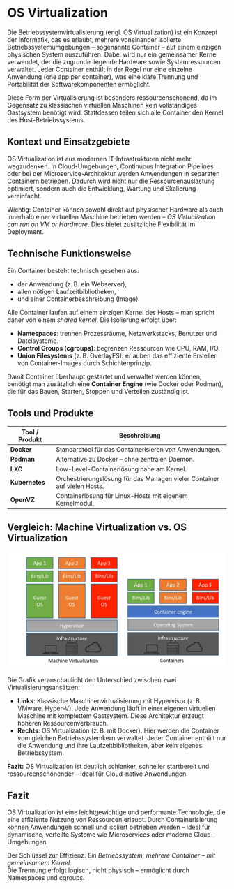 
# OS Virtualization

Die Betriebssystemvirtualisierung (engl. OS Virtualization) ist ein Konzept der Informatik, das es erlaubt, mehrere voneinander isolierte Betriebssystemumgebungen – sogenannte Container – auf einem einzigen physischen System auszuführen. Dabei wird nur ein gemeinsamer Kernel verwendet, der die zugrunde liegende Hardware sowie Systemressourcen verwaltet. Jeder Container enthält in der Regel nur eine einzelne Anwendung (one app per container), was eine klare Trennung und Portabilität der Softwarekomponenten ermöglicht.

Diese Form der Virtualisierung ist besonders ressourcenschonend, da im Gegensatz zu klassischen virtuellen Maschinen kein vollständiges Gastsystem benötigt wird. Stattdessen teilen sich alle Container den Kernel des Host-Betriebssystems.

## Kontext und Einsatzgebiete

OS Virtualization ist aus modernen IT-Infrastrukturen nicht mehr wegzudenken. In Cloud-Umgebungen, Continuous Integration Pipelines oder bei der Microservice-Architektur werden Anwendungen in separaten Containern betrieben. Dadurch wird nicht nur die Ressourcenauslastung optimiert, sondern auch die Entwicklung, Wartung und Skalierung vereinfacht.

Wichtig: Container können sowohl direkt auf physischer Hardware als auch innerhalb einer virtuellen Maschine betrieben werden – *OS Virtualization can run on VM or Hardware*. Dies bietet zusätzliche Flexibilität im Deployment.

## Technische Funktionsweise

Ein Container besteht technisch gesehen aus:
- der Anwendung (z. B. ein Webserver),
- allen nötigen Laufzeitbibliotheken,
- und einer Containerbeschreibung (Image).

Alle Container laufen auf einem einzigen Kernel des Hosts – man spricht daher von einem *shared kernel*. Die Isolierung erfolgt über:
- **Namespaces**: trennen Prozessräume, Netzwerkstacks, Benutzer und Dateisysteme.
- **Control Groups (cgroups)**: begrenzen Ressourcen wie CPU, RAM, I/O.
- **Union Filesystems** (z. B. OverlayFS): erlauben das effiziente Erstellen von Container-Images durch Schichtenprinzip.

Damit Container überhaupt gestartet und verwaltet werden können, benötigt man zusätzlich eine **Container Engine** (wie Docker oder Podman), die für das Bauen, Starten, Stoppen und Verteilen zuständig ist.

## Tools und Produkte

| Tool / Produkt | Beschreibung |
|----------------|--------------|
| **Docker** | Standardtool für das Containerisieren von Anwendungen. |
| **Podman** | Alternative zu Docker – ohne zentralen Daemon. |
| **LXC** | Low-Level-Containerlösung nahe am Kernel. |
| **Kubernetes** | Orchestrierungslösung für das Managen vieler Container auf vielen Hosts. |
| **OpenVZ** | Containerlösung für Linux-Hosts mit eigenem Kernelmodul. |

## Vergleich: Machine Virtualization vs. OS Virtualization

![Machine vs OS Virtualization](os_vs_machine_virtualization.jpeg)

Die Grafik veranschaulicht den Unterschied zwischen zwei Virtualisierungsansätzen:

- **Links**: Klassische Maschinenvirtualisierung mit Hypervisor (z. B. VMware, Hyper-V). Jede Anwendung läuft in einer eigenen virtuellen Maschine mit komplettem Gastsystem. Diese Architektur erzeugt höheren Ressourcenverbrauch.
- **Rechts**: OS Virtualization (z. B. mit Docker). Hier werden die Container vom gleichen Betriebssystemkern verwaltet. Jeder Container enthält nur die Anwendung und ihre Laufzeitbibliotheken, aber kein eigenes Betriebssystem.

**Fazit:** OS Virtualization ist deutlich schlanker, schneller startbereit und ressourcenschonender – ideal für Cloud-native Anwendungen.

## Fazit

OS Virtualization ist eine leichtgewichtige und performante Technologie, die eine effiziente Nutzung von Ressourcen erlaubt. Durch Containerisierung können Anwendungen schnell und isoliert betrieben werden – ideal für dynamische, verteilte Systeme wie Microservices oder moderne Cloud-Umgebungen.

Der Schlüssel zur Effizienz: *Ein Betriebssystem, mehrere Container – mit gemeinsamem Kernel.*  
Die Trennung erfolgt logisch, nicht physisch – ermöglicht durch Namespaces und cgroups.
